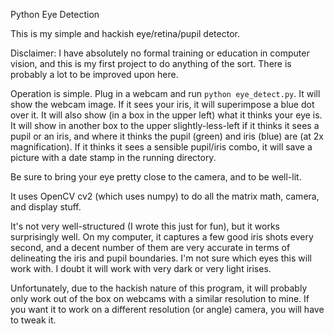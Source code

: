 Python Eye Detection

This is my simple and hackish eye/retina/pupil detector.

Disclaimer: I have absolutely no formal training or education in computer vision, and this is my first project to do anything of the sort. There is probably a lot to be improved upon here.

Operation is simple. Plug in a webcam and run `python eye_detect.py`. It will show the webcam image. If it sees your iris, it will superimpose a blue dot over it. It will also show (in a box in the upper left) what it thinks your eye is. It will show in another box to the upper slightly-less-left if it thinks it sees a pupil or an iris, and where it thinks the pupil (green) and iris (blue) are (at 2x magnification). If it thinks it sees a sensible pupil/iris combo, it will save a picture with a date stamp in the running directory.

Be sure to bring your eye pretty close to the camera, and to be well-lit.

It uses OpenCV cv2 (which uses numpy) to do all the matrix math, camera, and display stuff.

It's not very well-structured (I wrote this just for fun), but it works surprisingly well. On my computer, it captures a few good iris shots every second, and a decent number of them are very accurate in terms of delineating the iris and pupil boundaries. I'm not sure which eyes this will work with. I doubt it will work with very dark or very light irises.

Unfortunately, due to the hackish nature of this program, it will probably only work out of the box on webcams with a similar resolution to mine. If you want it to work on a different resolution (or angle) camera, you will have to tweak it.
